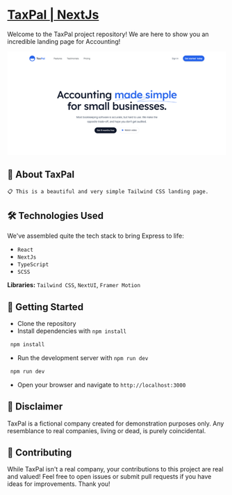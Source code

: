 # [TaxPal | NextJs](https://tax-pal-landing-page.vercel.app/)

Welcome to the TaxPal project repository! We are here to show you an incredible landing page for Accounting!

![Banner](./public/TaxPalBanner.png)

## 🤖 About TaxPal
`📋 This is a beautiful and very simple Tailwind CSS landing page.`

## 🛠 Technologies Used

We've assembled quite the tech stack to bring Express to life:

- `React`
- `NextJs`
- `TypeScript`
- `SCSS`

**Libraries:** `Tailwind CSS`, `NextUI`, `Framer Motion`

## 🚀 Getting Started

- Clone the repository
- Install dependencies with `npm install`
 ```bash
  npm install
  ```
- Run the development server with `npm run dev`
 ```bash
  npm run dev
  ```
- Open your browser and navigate to `http://localhost:3000`

## 📜 Disclaimer
TaxPal is a fictional company created for demonstration purposes only. Any resemblance to real companies, living or dead, is purely coincidental.

## 🤝 Contributing
While TaxPal isn't a real company, your contributions to this project are real and valued! Feel free to open issues or submit pull requests if you have ideas for improvements. Thank you!
